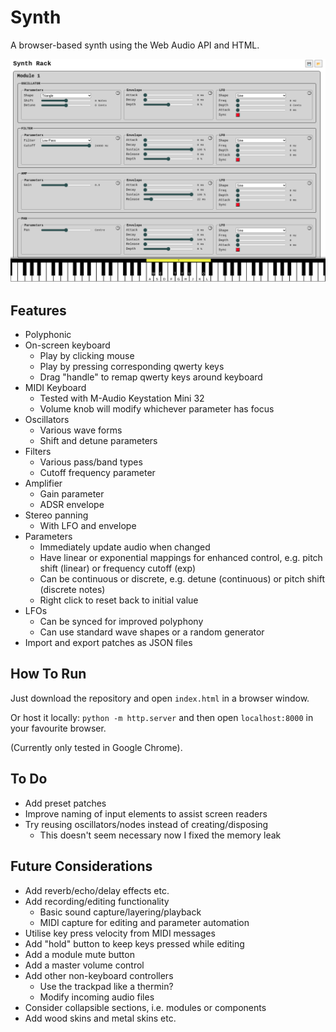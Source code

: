 # Synth

A browser-based synth using the Web Audio API and HTML.

![synth screenshot](./images/screenshot11.png)

## Features

* Polyphonic
* On-screen keyboard
    * Play by clicking mouse
    * Play by pressing corresponding qwerty keys
    * Drag "handle" to remap qwerty keys around keyboard
* MIDI Keyboard
    * Tested with M-Audio Keystation Mini 32
    * Volume knob will modify whichever parameter has focus
* Oscillators
    * Various wave forms
    * Shift and detune parameters
* Filters
    * Various pass/band types
    * Cutoff frequency parameter
* Amplifier
    * Gain parameter
    * ADSR envelope
* Stereo panning
    * With LFO and envelope
* Parameters
    * Immediately update audio when changed
    * Have linear or exponential mappings for enhanced control, e.g. pitch shift (linear) or frequency cutoff (exp)
    * Can be continuous or discrete, e.g. detune (continuous) or pitch shift (discrete notes)
    * Right click to reset back to initial value
* LFOs
    * Can be synced for improved polyphony
    * Can use standard wave shapes or a random generator
* Import and export patches as JSON files

## How To Run

Just download the repository and open `index.html` in a browser window.

Or host it locally: `python -m http.server` and then open `localhost:8000` in your favourite browser.

(Currently only tested in Google Chrome).

## To Do

* Add preset patches
* Improve naming of input elements to assist screen readers
* Try reusing oscillators/nodes instead of creating/disposing
    * This doesn't seem necessary now I fixed the memory leak

## Future Considerations

* Add reverb/echo/delay effects etc.
* Add recording/editing functionality
    * Basic sound capture/layering/playback
    * MIDI capture for editing and parameter automation
* Utilise key press velocity from MIDI messages
* Add "hold" button to keep keys pressed while editing
* Add a module mute button
* Add a master volume control
* Add other non-keyboard controllers
    * Use the trackpad like a thermin?
    * Modify incoming audio files
* Consider collapsible sections, i.e. modules or components
* Add wood skins and metal skins etc.

